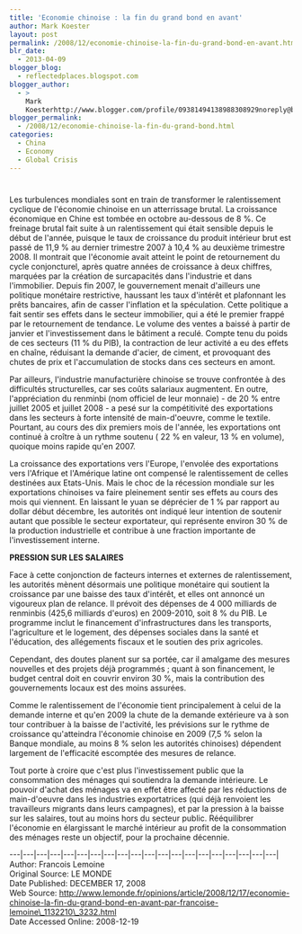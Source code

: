 ```yaml
---
title: 'Economie chinoise : la fin du grand bond en avant'
author: Mark Koester
layout: post
permalink: /2008/12/economie-chinoise-la-fin-du-grand-bond-en-avant.html
blr_date:
  - 2013-04-09
blogger_blog:
  - reflectedplaces.blogspot.com
blogger_author:
  - >
    Mark
    Koesterhttp://www.blogger.com/profile/09381494138988308929noreply@blogger.com
blogger_permalink:
  - /2008/12/economie-chinoise-la-fin-du-grand-bond.html
categories:
  - China
  - Economy
  - Global Crisis
---
```

# 

Les turbulences mondiales sont en train de transformer le ralentissement cyclique de l'économie chinoise en un atterrissage brutal. La croissance économique en Chine est tombée en octobre au-dessous de 8 %. Ce freinage brutal fait suite à un ralentissement qui était sensible depuis le début de l'année, puisque le taux de croissance du produit intérieur brut est passé de 11,9 % au dernier trimestre 2007 à 10,4 % au deuxième trimestre 2008. Il montrait que l'économie avait atteint le point de retournement du cycle conjoncturel, après quatre années de croissance à deux chiffres, marquées par la création de surcapacités dans l'industrie et dans l'immobilier. Depuis fin 2007, le gouvernement menait d'ailleurs une politique monétaire restrictive, haussant les taux d'intérêt et plafonnant les prêts bancaires, afin de casser l'inflation et la spéculation. 
Cette politique a fait sentir ses effets dans le secteur immobilier, qui a été le premier frappé par le retournement de tendance. Le volume des ventes a baissé à partir de janvier et l'investissement dans le bâtiment a reculé. Compte tenu du poids de ces secteurs (11 % du PIB), la contraction de leur activité a eu des effets en chaîne, réduisant la demande d'acier, de ciment, et provoquant des chutes de prix et l'accumulation de stocks dans ces secteurs en amont.

Par ailleurs, l'industrie manufacturière chinoise se trouve confrontée à des difficultés structurelles, car ses coûts salariaux augmentent. En outre, l'appréciation du renminbi (nom officiel de leur monnaie) - de 20 % entre juillet 2005 et juillet 2008 - a pesé sur la compétitivité des exportations dans les secteurs à forte intensité de main-d'oeuvre, comme le textile. Pourtant, au cours des dix premiers mois de l'année, les exportations ont continué à croître à un rythme soutenu ( 22 % en valeur, 13 % en volume), quoique moins rapide qu'en 2007.

La croissance des exportations vers l'Europe, l'envolée des exportations vers l'Afrique et l'Amérique latine ont compensé le ralentissement de celles destinées aux Etats-Unis. Mais le choc de la récession mondiale sur les exportations chinoises va faire pleinement sentir ses effets au cours des mois qui viennent. En laissant le yuan se déprécier de 1 % par rapport au dollar début décembre, les autorités ont indiqué leur intention de soutenir autant que possible le secteur exportateur, qui représente environ 30 % de la production industrielle et contribue à une fraction importante de l'investissement interne.

**PRESSION SUR LES SALAIRES**

Face à cette conjonction de facteurs internes et externes de ralentissement, les autorités mènent désormais une politique monétaire qui soutient la croissance par une baisse des taux d'intérêt, et elles ont annoncé un vigoureux plan de relance. Il prévoit des dépenses de 4 000 milliards de renminbis (425,6 milliards d'euros) en 2009-2010, soit 8 % du PIB. Le programme inclut le financement d'infrastructures dans les transports, l'agriculture et le logement, des dépenses sociales dans la santé et l'éducation, des allégements fiscaux et le soutien des prix agricoles.

Cependant, des doutes planent sur sa portée, car il amalgame des mesures nouvelles et des projets déjà programmés ; quant à son financement, le budget central doit en couvrir environ 30 %, mais la contribution des gouvernements locaux est des moins assurées.

Comme le ralentissement de l'économie tient principalement à celui de la demande interne et qu'en 2009 la chute de la demande extérieure va à son tour contribuer à la baisse de l'activité, les prévisions sur le rythme de croissance qu'atteindra l'économie chinoise en 2009 (7,5 % selon la Banque mondiale, au moins 8 % selon les autorités chinoises) dépendent largement de l'efficacité escomptée des mesures de relance.

Tout porte à croire que c'est plus l'investissement public que la consommation des ménages qui soutiendra la demande intérieure. Le pouvoir d'achat des ménages va en effet être affecté par les réductions de main-d'oeuvre dans les industries exportatrices (qui déjà renvoient les travailleurs migrants dans leurs campagnes), et par la pression à la baisse sur les salaires, tout au moins hors du secteur public. Rééquilibrer l'économie en élargissant le marché intérieur au profit de la consommation des ménages reste un objectif, pour la prochaine décennie. 

\---|\---|\---|\---|\---|\---|\---|\---|\---|\---|\---|\---|\---|\---|\---|\---|\---|\---|\---|\---|  
Author: Francois Lemoine  
Original Source: LE MONDE  
Date Published: DECEMBER 17, 2008  
Web Source: http://www.lemonde.fr/opinions/article/2008/12/17/economie-chinoise-la-fin-du-grand-bond-en-avant-par-francoise-lemoine\_1132210\_3232.html  
Date Accessed Online: 2008-12-19